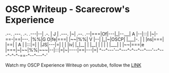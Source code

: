 
<h1>OSCP Writeup - Scarecrow's Experience</h1>

<p>
             .--.           .---.        .-.
         .---|--|   .-.     | J |  .---. |~|    .--.
      .--|===|Of|---|_|--.__| A |--|:::| |~|-==-|==|---.
      |%%|G O|fe|===| |~~|%%| V |--|   |_|~|OSCP|  |___|-.
      |  |   |ns|===| |==|  | A |  |:::|=| |    |JS|---|=|
      |  |   |iv|   |_|__|  |   |__|   | | |    |  |___| |
      |~~|===|e |===|~|~~|%%|~~~|--|:::|=|~|----|==|---|=|
      ^--^---'--^---^-^--^--^---'--^---^-^-^-==-^--^---^-'
</p>
Watch my OSCP Experience Writeup on youtube, follow the <a href="https://youtu.be/eKivXJpXeBs">LINK<a>
